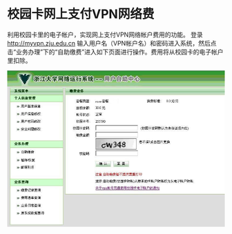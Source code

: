 # 校园卡网上支付VPN网络费

利用校园卡里的电子帐户，实现网上支付VPN网络帐户费用的功能。
登录<http://myvpn.zju.edu.cn> 输入用户名（VPN帐户名）和密码进入系统，然后点击“业务办理”下的“自助缴费”进入如下页面进行操作。费用将从校园卡的电子帐户里扣除。

![](./Images/vpn-cost.jpg)